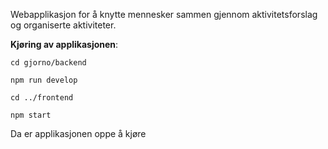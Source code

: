 Webapplikasjon for å knytte mennesker sammen gjennom aktivitetsforslag og organiserte aktiviteter.

**Kjøring av applikasjonen**: 
    
    cd gjorno/backend 

    npm run develop 

    cd ../frontend 

    npm start 

Da er applikasjonen oppe å kjøre
